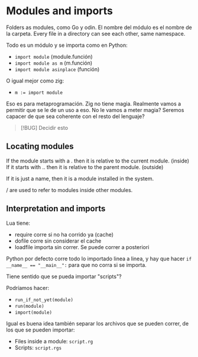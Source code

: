 # Modules and imports

Folders as modules, como Go y odin. El nombre del módulo es el nombre de la carpeta.
Every file in a directory can see each other, same namespace.

Todo es un módulo y se importa como en Python:

- `import module` (module.función)
- `import module as m` (m.función)
- `import module asinplace` (función)

O igual mejor como zig:

- `m := import module`

Eso es para metaprogramación. Zig no tiene magia.
Realmente vamos a permitir que se le de un uso a eso.
No le vamos a meter magia? Seremos capacer de que sea coherente con el resto del lenguaje? 

> [!BUG] Decidir esto


## Locating modules

If the module starts with a . then it is relative to the current module. (inside)
If it starts with .. then it is relative to the parent module. (outside)

If it is just a name, then it is a module installed in the system.

/ are used to refer to modules inside other modules.


## Interpretation and imports

Lua tiene:
- require corre si no ha corrido ya (cache)
- dofile corre sin considerar el cache
- loadfile importa sin correr. Se puede correr a posteriori

Python por defecto corre todo lo importado linea a linea, y hay que hacer `if __name__ == "__main__":` para que no corra si se importa.

Tiene sentido que se pueda importar "scripts"?

Podríamos hacer:
- `run_if_not_yet(module)`
- `run(module)`
- `import(module)`


Igual es buena idea también separar los archivos que se pueden correr, de los que se pueden importar:

- Files inside a module: `script.rg`
- Scripts: `script.rgs`



